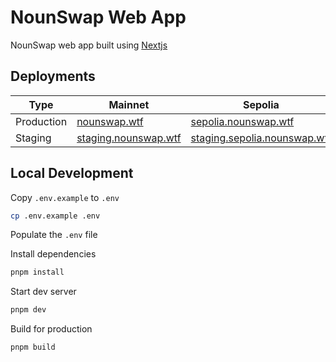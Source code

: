 # NounSwap Web App

NounSwap web app built using [Nextjs](https://nextjs.org)

## Deployments

| Type       | Mainnet                                                  | Sepolia                                                                  |
| ---------- | -------------------------------------------------------- | ------------------------------------------------------------------------ |
| Production | [nounswap.wtf](https://www.nounswap.wtf)                 | [sepolia.nounswap.wtf](https://www.sepolia.nounswap.wtf)                 |
| Staging    | [staging.nounswap.wtf](https://www.staging.nounswap.wtf) | [staging.sepolia.nounswap.wtf](https://www.staging.sepolia.nounswap.wtf) |

## Local Development

Copy `.env.example` to `.env`

```bash
cp .env.example .env
```

Populate the `.env` file

Install dependencies

```bash
pnpm install
```

Start dev server

```bash
pnpm dev
```

Build for production 

```bash
pnpm build
```
